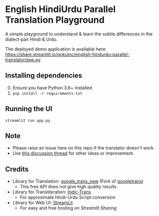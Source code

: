 # English HindiUrdu Parallel Translation Playground

A simple playground to understand & learn the subtle differences in the dialect-pair Hindi & Urdu.

The deployed demo application is available here:  
https://share.streamlit.io/gokulnc/english-hindurdu-parallel-translator/app.py

## Installing dependencies

0. Ensure you have Python 3.6+ installed
1. `pip install -r requirements.txt`

## Running the UI

```
streamlit run app.py
```

## Note

- Please raise an issue here on this repo if the translator doesn't work.
- Use [this discussion thread](https://discuss.streamlit.io/t/hindurdu-translator-learn-hindi-to-urdu-or-urdu-to-hindi-yourself/9681) for other ideas or improvement.

## Credits

- Library for Translation: [google_trans_new](https://github.com/lushan88a/google_trans_new) (Fork of [googletrans](https://github.com/ssut/py-googletrans))
  - This free API does not give high quality results
- Library for Transliteration: [Indic-Trans](https://github.com/libindic/indic-trans)
  - For approximate Hindi-Urdu Script conversion
- Library for Web UI: [StreamLit](https://docs.streamlit.io/)
  - For easy and free hosting on *Streamlit Sharing*
